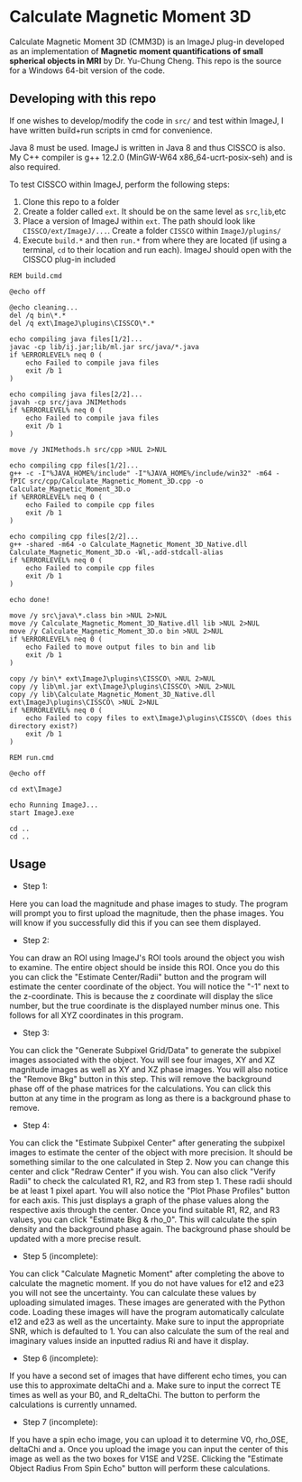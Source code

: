# __Calculate Magnetic Moment 3D__

Calculate Magnetic Moment 3D (CMM3D) is an ImageJ plug-in developed as an implementation of __Magnetic moment quantifications of small spherical objects in MRI__ by Dr. Yu-Chung Cheng.
This repo is the source for a Windows 64-bit version of the code.

## __Developing with this repo__

If one wishes to develop/modify the code in `src/` and test within ImageJ, I have written build+run scripts in cmd for convenience.

Java 8 must be used. ImageJ is written in Java 8 and thus CISSCO is also. My C++ compiler is g++ 12.2.0 (MinGW-W64 x86_64-ucrt-posix-seh) and is also required.

To test CISSCO within ImageJ, perform the following steps:

1. Clone this repo to a folder
2. Create a folder called `ext`. It should be on the same level as `src`,`lib`,etc
3. Place a version of ImageJ within `ext`. The path should look like `CISSCO/ext/ImageJ/...`. Create a folder `CISSCO` within `ImageJ/plugins/`
4. Execute `build.*` and then `run.*` from where they are located (if using a terminal, `cd` to their location and run each). ImageJ should open with the CISSCO plug-in included

```batch
REM build.cmd

@echo off

@echo cleaning...
del /q bin\*.*
del /q ext\ImageJ\plugins\CISSCO\*.*

echo compiling java files[1/2]...
javac -cp lib/ij.jar;lib/ml.jar src/java/*.java
if %ERRORLEVEL% neq 0 (
    echo Failed to compile java files
    exit /b 1
)

echo compiling java files[2/2]...
javah -cp src/java JNIMethods
if %ERRORLEVEL% neq 0 (
    echo Failed to compile java files
    exit /b 1
)

move /y JNIMethods.h src/cpp >NUL 2>NUL

echo compiling cpp files[1/2]...
g++ -c -I"%JAVA_HOME%/include" -I"%JAVA_HOME%/include/win32" -m64 -fPIC src/cpp/Calculate_Magnetic_Moment_3D.cpp -o Calculate_Magnetic_Moment_3D.o
if %ERRORLEVEL% neq 0 (
    echo Failed to compile cpp files
    exit /b 1
)

echo compiling cpp files[2/2]...
g++ -shared -m64 -o Calculate_Magnetic_Moment_3D_Native.dll Calculate_Magnetic_Moment_3D.o -Wl,-add-stdcall-alias
if %ERRORLEVEL% neq 0 (
    echo Failed to compile cpp files
    exit /b 1
)

echo done!

move /y src\java\*.class bin >NUL 2>NUL
move /y Calculate_Magnetic_Moment_3D_Native.dll lib >NUL 2>NUL
move /y Calculate_Magnetic_Moment_3D.o bin >NUL 2>NUL
if %ERRORLEVEL% neq 0 (
    echo Failed to move output files to bin and lib
    exit /b 1
)

copy /y bin\* ext\ImageJ\plugins\CISSCO\ >NUL 2>NUL
copy /y lib\ml.jar ext\ImageJ\plugins\CISSCO\ >NUL 2>NUL
copy /y lib\Calculate_Magnetic_Moment_3D_Native.dll ext\ImageJ\plugins\CISSCO\ >NUL 2>NUL
if %ERRORLEVEL% neq 0 (
    echo Failed to copy files to ext\ImageJ\plugins\CISSCO\ (does this directory exist?)
    exit /b 1
)
```

```batch
REM run.cmd

@echo off

cd ext\ImageJ

echo Running ImageJ...
start ImageJ.exe

cd ..
cd ..
```

## __Usage__

- Step 1:

Here you can load the magnitude and phase images to study. The program will prompt you to first upload the magnitude, then the phase images. You will know if you successfully did this if you can see them displayed.

- Step 2:

You can draw an ROI using ImageJ's ROI tools around the object you wish to examine. The entire object should be inside this ROI. Once you do this you can click the "Estimate Center/Radii" button and the program will estimate the center coordinate of the object. You will notice the "-1" next to the z-coordinate. This is because the z coordinate will display the slice number, but the true coordinate is the displayed number minus one. This follows for all XYZ coordinates in this program.

- Step 3:

You can click the "Generate Subpixel Grid/Data" to generate the subpixel images associated with the object. You will see four images, XY and XZ magnitude images as well as XY and XZ phase images.
You will also notice the "Remove Bkg" button in this step. This will remove the background phase off of the phase matrices for the calculations. You can click this button at any time in the program as long as there is a background phase to remove.

- Step 4:

You can click the "Estimate Subpixel Center" after generating the subpixel images to estimate the center of the object with more precision. It should be something similar to the one calculated in Step 2.
Now you can change this center and click "Redraw Center" if you wish. You can also click "Verify Radii" to check the calculated R1, R2, and R3 from step 1. These radii should be at least 1 pixel apart.
You will also notice the "Plot Phase Profiles" button for each axis. This just displays a graph of the phase values along the respective axis through the center.
Once you find suitable R1, R2, and R3 values, you can click "Estimate Bkg & rho_0". This will calculate the spin density and the background phase again. The background phase should be updated with a more precise result.

- Step 5 (incomplete):

You can click "Calculate Magnetic Moment" after completing the above to calculate the magnetic moment. If you do not have values for e12 and e23 you will not see the uncertainty. You can calculate these values by uploading simulated images. These images are generated with the Python code. Loading these images will have the program automatically calculate e12 and e23 as well as the uncertainty. Make sure to input the appropriate SNR, which is defaulted to 1.
You can also calculate the sum of the real and imaginary values inside an inputted radius Ri and have it display.

- Step 6 (incomplete):

If you have a second set of images that have different echo times, you can use this to approximate deltaChi and a. Make sure to input the correct TE times as well as your B0, and R_deltaChi. The button to perform the calculations is currently unnamed.

- Step 7 (incomplete):

If you have a spin echo image, you can upload it to determine V0, rho_0SE, deltaChi and a. Once you upload the image you can input the center of this image as well as the two boxes for V1SE and V2SE. Clicking the "Estimate Object Radius From Spin Echo" button will perform these calculations.
